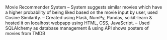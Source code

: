 Movie Recommender System
– System suggests similar movies which have a higher probability of being liked based on the movie input by user, used Cosine Similarity.
– Created using Flask, NumPy, Pandas, scikit-learn & hosted it on localhost webpapp using HTML, CSS, JavaScript.
– Used SQLAlchemy as database management & using API shows posters of movies from TMDB
